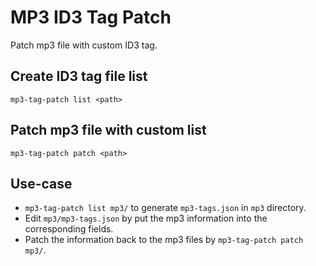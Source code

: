 # MP3 ID3 Tag Patch

Patch mp3 file with custom ID3 tag.

## Create ID3 tag file list

```
mp3-tag-patch list <path>
```

## Patch mp3 file with custom list

```
mp3-tag-patch patch <path>
```

## Use-case

* `mp3-tag-patch list mp3/` to generate `mp3-tags.json` in `mp3` directory.
* Edit `mp3/mp3-tags.json` by put the mp3 information into the corresponding fields.
* Patch the information back to the mp3 files by `mp3-tag-patch patch mp3/`.